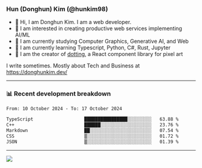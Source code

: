 ### Hun (Donghun) Kim (@hunkim98)

- 👋 Hi, I am Donghun Kim. I am a web developer. 
- 🤔 I am interested in creating productive web services implementing AI/ML
- 🔭 I am currently studying Computer Graphics, Generative AI, and Web 
- 🌱 I am currently learning Typescript, Python, C#, Rust, Jupyter
- 🎨 I am the creator of [dotting](https://github.com/hunkim98/dotting), a React component library for pixel art

I write sometimes. Mostly about Tech and Business at https://donghunkim.dev/

---
### 📊 Recent development breakdown
<!--START_SECTION:waka-->

```txt
From: 10 October 2024 - To: 17 October 2024

TypeScript                   ████████████████░░░░░░░░░   63.88 %
C++                          ██████░░░░░░░░░░░░░░░░░░░   23.76 %
Markdown                     ██░░░░░░░░░░░░░░░░░░░░░░░   07.54 %
CSS                          ▒░░░░░░░░░░░░░░░░░░░░░░░░   01.72 %
JSON                         ▒░░░░░░░░░░░░░░░░░░░░░░░░   01.39 %
```

<!--END_SECTION:waka-->
---

<!-- <div align='center'> -->
  <img align="center" src="https://github-readme-stats.vercel.app/api?username=hunkim98&theme=dark&show_icons=true"/>
<!-- </div> -->
<!--
**hunkim98/hunkim98** is a ✨ _special_ ✨ repository because its `README.md` (this file) appears on your GitHub profile.

Here are some ideas to get you started:

- 🔭 I’m currently working on ...
- 🌱 I’m currently learning ...
- 👯 I’m looking to collaborate on ...
- 🤔 I’m looking for help with ...
- 💬 Ask me about ...
- 📫 How to reach me: ...
- 😄 Pronouns: ...
- ⚡ Fun fact: ...
-->
